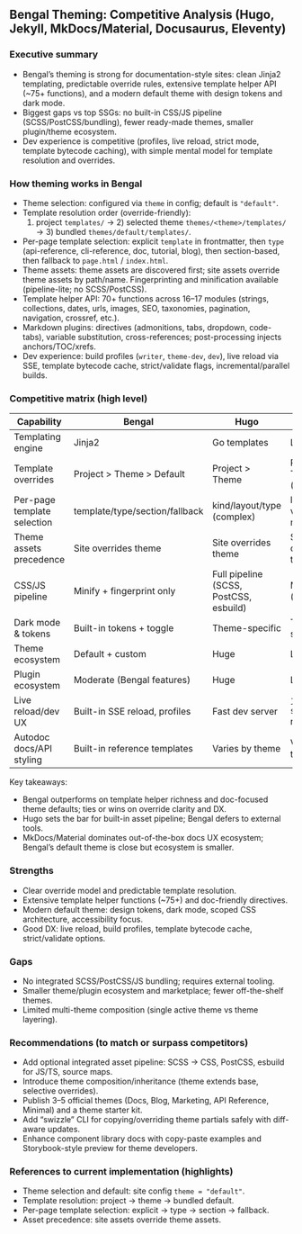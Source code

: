 ## Bengal Theming: Competitive Analysis (Hugo, Jekyll, MkDocs/Material, Docusaurus, Eleventy)

### Executive summary
- Bengal’s theming is strong for documentation-style sites: clean Jinja2 templating, predictable override rules, extensive template helper API (~75+ functions), and a modern default theme with design tokens and dark mode.
- Biggest gaps vs top SSGs: no built-in CSS/JS pipeline (SCSS/PostCSS/bundling), fewer ready-made themes, smaller plugin/theme ecosystem.
- Dev experience is competitive (profiles, live reload, strict mode, template bytecode caching), with simple mental model for template resolution and overrides.

### How theming works in Bengal
- Theme selection: configured via `theme` in config; default is `"default"`.
- Template resolution order (override-friendly):
  1) project `templates/` → 2) selected theme `themes/<theme>/templates/` → 3) bundled `themes/default/templates/`.
- Per-page template selection: explicit `template` in frontmatter, then `type` (api-reference, cli-reference, doc, tutorial, blog), then section-based, then fallback to `page.html` / `index.html`.
- Theme assets: theme assets are discovered first; site assets override theme assets by path/name. Fingerprinting and minification available (pipeline-lite; no SCSS/PostCSS).
- Template helper API: 70+ functions across 16–17 modules (strings, collections, dates, urls, images, SEO, taxonomies, pagination, navigation, crossref, etc.).
- Markdown plugins: directives (admonitions, tabs, dropdown, code-tabs), variable substitution, cross-references; post-processing injects anchors/TOC/xrefs.
- Dev experience: build profiles (`writer`, `theme-dev`, `dev`), live reload via SSE, template bytecode cache, strict/validate flags, incremental/parallel builds.

### Competitive matrix (high level)

| Capability | Bengal | Hugo | Jekyll | MkDocs/Material | Docusaurus | Eleventy |
|---|---|---|---|---|---|---|
| Templating engine | Jinja2 | Go templates | Liquid | Jinja2 | React (MDX) | Multiple (Nunjucks/Liquid/etc.) |
| Template overrides | Project > Theme > Default | Project > Theme | Project > Theme (gem) | Project > Theme | Custom swizzles / shadowing | Project > Theme |
| Per-page template selection | template/type/section/fallback | kind/layout/type (complex) | layouts via front matter | theme layouts/partials | React components, layouts | layout chain per engine |
| Theme assets precedence | Site overrides theme | Site overrides theme | Site overrides theme | Site overrides theme | Project overrides theme | Site overrides theme |
| CSS/JS pipeline | Minify + fingerprint only | Full pipeline (SCSS, PostCSS, esbuild) | Minimal (plugins) | Minimal; usually external | Full web tooling (Node) | External or plugin-based |
| Dark mode & tokens | Built-in tokens + toggle | Theme-specific | Theme-specific | Material has robust system | Theme-specific | Theme-specific |
| Theme ecosystem | Default + custom | Huge | Large | Strong (Material) | Strong | Growing |
| Plugin ecosystem | Moderate (Bengal features) | Huge | Large | Large (plugins) | Large | Large |
| Live reload/dev UX | Built-in SSE reload, profiles | Fast dev server | `jekyll serve` w/ reload | `mkdocs serve` reload | Hot reload via Node | `eleventy --serve` reload |
| Autodoc docs/API styling | Built-in reference templates | Varies by theme | Varies by theme | Excellent with Material | Possible via MDX/components | Possible via templates |

Key takeaways:
- Bengal outperforms on template helper richness and doc-focused theme defaults; ties or wins on override clarity and DX.
- Hugo sets the bar for built-in asset pipeline; Bengal defers to external tools.
- MkDocs/Material dominates out-of-the-box docs UX ecosystem; Bengal’s default theme is close but ecosystem is smaller.

### Strengths
- Clear override model and predictable template resolution.
- Extensive template helper functions (~75+) and doc-friendly directives.
- Modern default theme: design tokens, dark mode, scoped CSS architecture, accessibility focus.
- Good DX: live reload, build profiles, template bytecode cache, strict/validate options.

### Gaps
- No integrated SCSS/PostCSS/JS bundling; requires external tooling.
- Smaller theme/plugin ecosystem and marketplace; fewer off-the-shelf themes.
- Limited multi-theme composition (single active theme vs theme layering).

### Recommendations (to match or surpass competitors)
- Add optional integrated asset pipeline: SCSS → CSS, PostCSS, esbuild for JS/TS, source maps.
- Introduce theme composition/inheritance (theme extends base, selective overrides).
- Publish 3–5 official themes (Docs, Blog, Marketing, API Reference, Minimal) and a theme starter kit.
- Add “swizzle” CLI for copying/overriding theme partials safely with diff-aware updates.
- Enhance component library docs with copy-paste examples and Storybook-style preview for theme developers.

### References to current implementation (highlights)
- Theme selection and default: site config `theme = "default"`.
- Template resolution: project → theme → bundled default.
- Per-page template selection: explicit → type → section → fallback.
- Asset precedence: site assets override theme assets.


